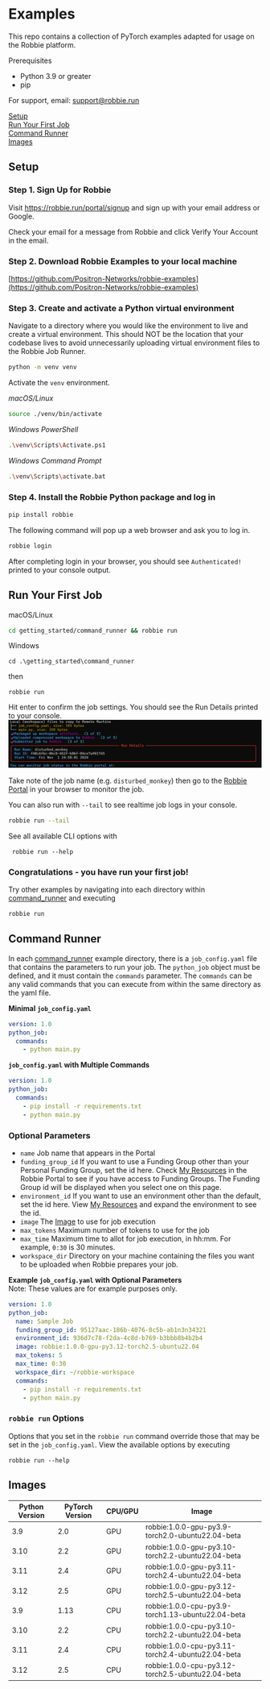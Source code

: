 # Examples
This repo contains a collection of PyTorch examples adapted for usage on the Robbie platform.

Prerequisites
- Python 3.9 or greater
- pip

For support, email: support@robbie.run

[Setup](#setup)  
[Run Your First Job](#run-your-first-job)  
[Command Runner](#command-runner)  
[Images](#images)

## Setup

### Step 1. Sign Up for Robbie
Visit https://robbie.run/portal/signup and sign up with your email address or Google. 

Check your email for a message from Robbie and click Verify Your Account in the email.

### Step 2. Download Robbie Examples to your local machine
[https://github.com/Positron-Networks/robbie-examples](https://github.com/Positron-Networks/robbie-examples)

### Step 3. Create and activate a Python virtual environment
Navigate to a directory where you would like the environment to live and create a virtual environment. 
This should NOT be the location that your codebase lives to avoid unnecessarily uploading virtual environment files to the Robbie Job Runner.
```sh
python -m venv venv
```

Activate the `venv` environment.  

*macOS/Linux*
```sh
source ./venv/bin/activate
```
*Windows PowerShell*
```sh
.\venv\Scripts\Activate.ps1
```
*Windows Command Prompt*
```sh
.\venv\Scripts\activate.bat
```

### Step 4. Install the Robbie Python package and log in
```sh
pip install robbie
```

The following command will pop up a web browser and ask you to log in.
```sh
robbie login
```

After completing login in your browser, you should see `Authenticated!` printed to your console output. 

## Run Your First Job
macOS/Linux
```sh
cd getting_started/command_runner && robbie run
```

Windows
```shell
cd .\getting_started\command_runner
```
then
```shell
robbie run
```

Hit enter to confirm the job settings. You should see the Run Details printed to your console.
![Run Details](img/getting_started_run_details.png)

Take note of the job name (e.g. `disturbed_monkey`) then go to the [Robbie Portal](https://robbie.run/portal/app/my-runs) in your browser to monitor the job.

You can also run with `--tail` to see realtime job logs in your console.

```sh
robbie run --tail
```

See all available CLI options with 
```shell
 robbie run --help
```

### Congratulations - you have run your first job!
Try other examples by navigating into each directory within [command_runner](./command_runner) and executing
```sh
robbie run
```

## Command Runner
In each [command_runner](./command_runner) example directory, there is a `job_config.yaml` file that contains the parameters to run your job. The `python_job` 
object must be defined, and it must contain the `commands` parameter. The `commands` can be any valid commands that you can 
execute from within the same directory as the yaml file.

**Minimal `job_config.yaml`**
```yaml
version: 1.0
python_job:
  commands:
    - python main.py
```
**`job_config.yaml` with Multiple Commands**
```yaml
version: 1.0
python_job:
  commands:
    - pip install -r requirements.txt
    - python main.py
```

### Optional Parameters  
- `name` Job name that appears in the Portal 
- `funding_group_id` If you want to use a Funding Group other than your Personal Funding Group, set the id here. Check [My Resources](https://robbie.run/portal/app/my-resources) in the Robbie Portal to see if you have access to Funding Groups. The Funding Group id will be displayed when you select one on this page.
- `environment_id` If you want to use an environment other than the default, set the id here. View [My Resources](https://robbie.run/portal/app/my-resources) and expand the environment to see the id.
- `image` The [Image](#images) to use for job execution
- `max_tokens` Maximum number of tokens to use for the job
- `max_time` Maximum time to allot for job execution, in hh:mm. For example, `0:30` is 30 minutes.
- `workspace_dir` Directory on your machine containing the files you want to be uploaded when Robbie prepares your job.

**Example `job_config.yaml` with Optional Parameters**  
Note: These values are for example purposes only.
```yaml
version: 1.0
python_job:
  name: Sample Job
  funding_group_id: 95127aac-186b-4076-8c5b-ab1n3n34321
  environment_id: 936d7c78-f2da-4c8d-b769-b3bbb8b4b2b4
  image: robbie:1.0.0-gpu-py3.12-torch2.5-ubuntu22.04
  max_tokens: 5
  max_time: 0:30
  workspace_dir: ~/robbie-workspace
  commands:
    - pip install -r requirements.txt
    - python main.py
```

### `robbie run` Options
Options that you set in the `robbie run` command override those that may be set in the `job_config.yaml`. View the available options by executing
```shell
robbie run --help
```

## Images
| Python Version | PyTorch Version | CPU/GPU | Image                                             |
|----------------|-----------------|---------|---------------------------------------------------|
| 3.9            | 2.0             | GPU     | robbie:1.0.0-gpu-py3.9-torch2.0-ubuntu22.04-beta  |
| 3.10           | 2.2             | GPU     | robbie:1.0.0-gpu-py3.10-torch2.2-ubuntu22.04-beta |
| 3.11           | 2.4             | GPU     | robbie:1.0.0-gpu-py3.11-torch2.4-ubuntu22.04-beta |
| 3.12           | 2.5             | GPU     | robbie:1.0.0-gpu-py3.12-torch2.5-ubuntu22.04-beta |
| 3.9            | 1.13            | CPU     | robbie:1.0.0-cpu-py3.9-torch1.13-ubuntu22.04-beta |
| 3.10           | 2.2             | CPU     | robbie:1.0.0-cpu-py3.10-torch2.2-ubuntu22.04-beta |
| 3.11           | 2.4             | CPU     | robbie:1.0.0-cpu-py3.11-torch2.4-ubuntu22.04-beta |
| 3.12           | 2.5             | CPU     | robbie:1.0.0-cpu-py3.12-torch2.5-ubuntu22.04-beta |